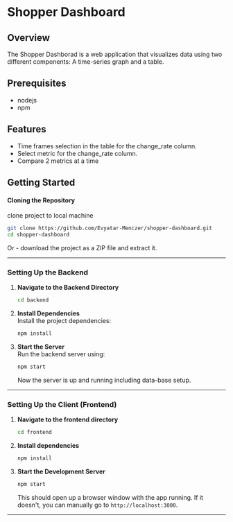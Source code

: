 
# Shopper Dashboard

## Overview
The Shopper Dashborad is a web application that visualizes data using two different components: A time-series graph and a table.

## Prerequisites
  - nodejs
  - npm
    
## Features
- Time frames selection in the table for the change_rate column.
- Select metric for the change_rate column.
- Compare 2 metrics at a time

## Getting Started

#### Cloning the Repository

clone project to local machine

```bash
git clone https://github.com/Evyatar-Menczer/shopper-dashboard.git
cd shopper-dashboard
```

Or - download the project as a ZIP file and extract it.

---

### Setting Up the Backend


1. **Navigate to the Backend Directory**  
   ```bash
   cd backend
   ```
2. **Install Dependencies**  
   Install the project dependencies:
   ```bash
   npm install
   ```
4. **Start the Server**  
   Run the backend server using:
   ```bash
   npm start
   ```

   Now the server is up and running including data-base setup.
---

### Setting Up the Client (Frontend)

1. **Navigate to the frontend directory**  
   ```bash
   cd frontend
   ```

2. **Install dependencies**  
   ```bash
   npm install
   ```

3. **Start the Development Server**  
   ```bash
   npm start
   ```
   This should open up a browser window with the app running. If it doesn't, you can manually go to `http://localhost:3000`.
---

